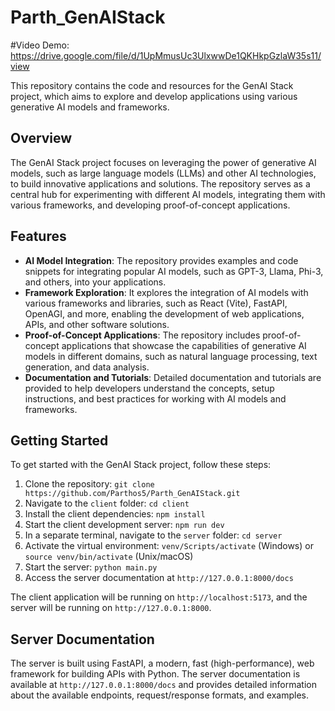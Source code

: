 # Parth_GenAIStack

#Video Demo: https://drive.google.com/file/d/1UpMmusUc3UlxwwDe1QKHkpGzlaW35s11/view

This repository contains the code and resources for the GenAI Stack project, which aims to explore and develop applications using various generative AI models and frameworks.

## Overview

The GenAI Stack project focuses on leveraging the power of generative AI models, such as large language models (LLMs) and other AI technologies, to build innovative applications and solutions. The repository serves as a central hub for experimenting with different AI models, integrating them with various frameworks, and developing proof-of-concept applications.

## Features

- **AI Model Integration**: The repository provides examples and code snippets for integrating popular AI models, such as GPT-3, Llama, Phi-3, and others, into your applications.
- **Framework Exploration**: It explores the integration of AI models with various frameworks and libraries, such as React (Vite), FastAPI, OpenAGI, and more, enabling the development of web applications, APIs, and other software solutions.
- **Proof-of-Concept Applications**: The repository includes proof-of-concept applications that showcase the capabilities of generative AI models in different domains, such as natural language processing, text generation, and data analysis.
- **Documentation and Tutorials**: Detailed documentation and tutorials are provided to help developers understand the concepts, setup instructions, and best practices for working with AI models and frameworks.

## Getting Started

To get started with the GenAI Stack project, follow these steps:

1. Clone the repository: `git clone https://github.com/Parthos5/Parth_GenAIStack.git`
2. Navigate to the `client` folder: `cd client`
3. Install the client dependencies: `npm install`
4. Start the client development server: `npm run dev`
5. In a separate terminal, navigate to the `server` folder: `cd server`
6. Activate the virtual environment: `venv/Scripts/activate` (Windows) or `source venv/bin/activate` (Unix/macOS)
7. Start the server: `python main.py`
8. Access the server documentation at `http://127.0.0.1:8000/docs`

The client application will be running on `http://localhost:5173`, and the server will be running on `http://127.0.0.1:8000`.

## Server Documentation

The server is built using FastAPI, a modern, fast (high-performance), web framework for building APIs with Python. The server documentation is available at `http://127.0.0.1:8000/docs` and provides detailed information about the available endpoints, request/response formats, and examples.

